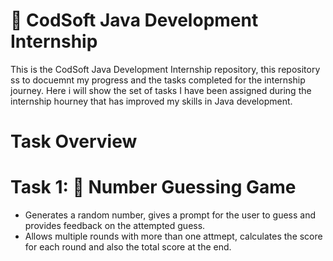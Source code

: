 # 💼 CodSoft Java Development Internship
This is the CodSoft Java Development Internship repository, this repository ss to docuemnt my progress and the tasks completed for the internship journey.
Here i will show the set of tasks I have been assigned during the internship hourney that has improved my skills in Java development.

# Task Overview
# Task 1: 🔢 Number Guessing Game
* Generates a random number, gives a prompt for the user to guess and provides feedback on the attempted guess.
* Allows multiple rounds with more than one attmept, calculates the score for each round and also the total score at the end.
